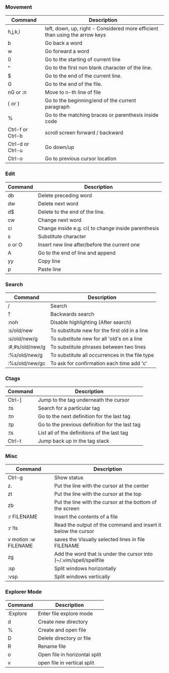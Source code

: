 ### Movement

Command | Description
------- | ----------
h,j,k,l | left, down, up, right - Considered more efficient than using the arrow keys
b | Go back a word
w | Go forward a word
0 | Go to the starting of current line
^ | Go to the first non blank character of the line.
$ | Go to the end of the current line.
G | Go to the end of the file.
nG or :n | Move to n-th line of file
{ or } | Go to the beginning/end of the current paragraph
% | Go to the matching braces or parenthesis inside code
Ctrl-f or Ctrl-b | scroll screen forward / backward
Ctrl-d or Ctrl-u | Go down/up
Ctrl-o | Go to previous cursor location

### Edit

Command | Description
------- | ----------
db | Delete preceding word
dw | Delete next word
d$ | Delete to the end of the line.
cw | Change next word
ci<char> | Change inside <char> e.g. ci( to change inside parenthesis
s | Substitute character
o or O | Insert new line after/before the current one
A | Go to the end of line and append
yy | Copy line
p | Paste line

### Search

Command | Description
------- | ----------
/ | Search
? | Backwards search
:noh | Disable highlighting (After search)
:s/old/new | To substitute new for the first old in a line
:s/old/new/g | To substitute new for all 'old's on a line
:#,#s/old/new/g | To substitute phrases between two lines
:%s/old/new/g | To substitute all occurrences in the file type
:%s/old/new/gc | To ask for confirmation each time add 'c'

### Ctags

Command | Description
------- | ----------
Ctrl-] | Jump to the tag underneath the cursor
:ts <tag> <RET> | Search for a particular tag
:tn | Go to the next definition for the last tag
:tp | Go to the previous definition for the last tag
:ts | List all of the definitions of the last tag
Ctrl-t | Jump back up in the tag stack

### Misc

Command | Description
------- | -----------
Ctrl-g | Show status
z. | Put the line with the cursor at the center
zt | Put the line with the cursor at the top
zb | Put the line with the cursor at the bottom of the screen
:r FILENAME | Insert the contents of a file
:r !ls | Read the output of the command and insert it below the cursor
v motion :w FILENAME | saves the Visually selected lines in file FILENAME
zg | Add the word that is under the cursor into (~/.vim/spell/spellfile
:sp | Split windows horizontally
:vsp | Split windows vertically

### Explorer Mode

Command | Description
------- | -----------
:Explore | Enter file explore mode
d | Create new directory
% | Create and open file
D | Delete directory or file
R | Rename file
o | Open file in horizontal split
v | open file in vertical split
